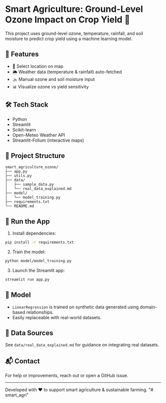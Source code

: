    
# Smart Agriculture: Ground-Level Ozone Impact on Crop Yield 🌾

This project uses ground-level ozone, temperature, rainfall, and soil moisture to predict crop yield using a machine learning model.

## 🔧 Features
- 📍 Select location on map
- 🌦️ Weather data (temperature & rainfall) auto-fetched
- 🌫️ Manual ozone and soil moisture input
- 📊 Visualize ozone vs yield sensitivity

## 🛠️ Tech Stack
- Python
- Streamlit
- Scikit-learn
- Open-Meteo Weather API
- Streamlit-Folium (interactive maps)

## 📁 Project Structure
```
smart_agriculture_ozone/
├── app.py
├── utils.py
├── data/
│   ├── sample_data.py
│   └── real_data_explained.md
├── model/
│   └── model_training.py
├── requirements.txt
└── README.md
```

## 🚀 Run the App
1. Install dependencies:
```bash
pip install -r requirements.txt
```

2. Train the model:
```bash
python model/model_training.py
```

3. Launch the Streamlit app:
```bash
streamlit run app.py
```

## 🧠 Model
- `LinearRegression` is trained on synthetic data generated using domain-based relationships.
- Easily replaceable with real-world datasets.

## 📌 Data Sources
See `data/real_data_explained.md` for guidance on integrating real datasets.

## 📬 Contact
For help or improvements, reach out or open a GitHub issue.

---
Developed with ❤️ to support smart agriculture & sustainable farming.
"# smart_agri" 
